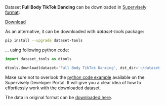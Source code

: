 Dataset **Full Body TikTok Dancing** can be downloaded in [Supervisely format](https://developer.supervisely.com/api-references/supervisely-annotation-json-format):

 [Download](https://www.dropbox.com/scl/fi/xme3wrazu28f6srz0bia6/full-body-tiktok-dancing-DatasetNinja.tar?rlkey=hx9j6xqf4i62l4c6tgq4lt69x&dl=1)

As an alternative, it can be downloaded with *dataset-tools* package:
``` bash
pip install --upgrade dataset-tools
```

... using following python code:
``` python
import dataset_tools as dtools

dtools.download(dataset='Full Body TikTok Dancing', dst_dir='~/dataset-ninja/')
```
Make sure not to overlook the [python code example](https://developer.supervisely.com/getting-started/python-sdk-tutorials/iterate-over-a-local-project) available on the Supervisely Developer Portal. It will give you a clear idea of how to effortlessly work with the downloaded dataset.

The data in original format can be [downloaded here](https://www.kaggle.com/datasets/tapakah68/segmentation-full-body-tiktok-dancing-dataset/download?datasetVersionNumber=2).
